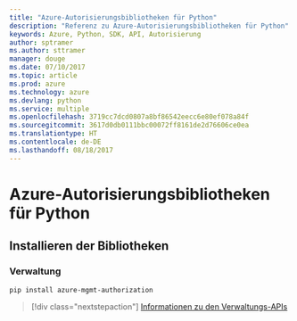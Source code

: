 ```yaml
---
title: "Azure-Autorisierungsbibliotheken für Python"
description: "Referenz zu Azure-Autorisierungsbibliotheken für Python"
keywords: Azure, Python, SDK, API, Autorisierung
author: sptramer
ms.author: sttramer
manager: douge
ms.date: 07/10/2017
ms.topic: article
ms.prod: azure
ms.technology: azure
ms.devlang: python
ms.service: multiple
ms.openlocfilehash: 3719cc7dcd0807a8bf86542eecc6e80ef078a84f
ms.sourcegitcommit: 3617d0db0111bbc00072ff8161de2d76606ce0ea
ms.translationtype: HT
ms.contentlocale: de-DE
ms.lasthandoff: 08/18/2017
---
```

# <a name="azure-authorization-libraries-for-python"></a>Azure-Autorisierungsbibliotheken für Python

## <a name="install-the-libraries"></a>Installieren der Bibliotheken


### <a name="management"></a>Verwaltung

```bash
pip install azure-mgmt-authorization
```
> [!div class="nextstepaction"]
> [Informationen zu den Verwaltungs-APIs](/python/api/overview/azure/authorization/managementlibrary)